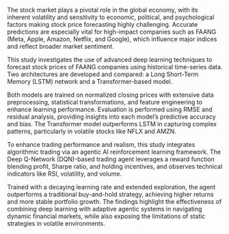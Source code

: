 The stock market plays a pivotal role in the global economy, with its inherent volatility and sensitivity to economic, political, and psychological factors making stock price forecasting highly challenging. Accurate predictions are especially vital for high-impact companies such as FAANG (Meta, Apple, Amazon, Netflix, and Google), which influence major indices and reflect broader market sentiment.

This study investigates the use of advanced deep learning techniques to forecast stock prices of FAANG companies using historical time-series data. Two architectures are developed and compared: a Long Short-Term Memory (LSTM) network and a Transformer-based model.

Both models are trained on normalized closing prices with extensive data preprocessing, statistical transformations, and feature engineering to enhance learning performance. Evaluation is performed using RMSE and residual analysis, providing insights into each model’s predictive accuracy and bias. The Transformer model outperforms LSTM in capturing complex patterns, particularly in volatile stocks like NFLX and AMZN.

To enhance trading performance and realism, this study integrates algorithmic trading via an agentic AI reinforcement learning framework. The Deep Q-Network (DQN)-based trading agent leverages a reward function blending profit, Sharpe ratio, and holding incentives, and observes technical indicators like RSI, volatility, and volume.

Trained with a decaying learning rate and extended exploration, the agent outperforms a traditional buy-and-hold strategy, achieving higher returns and more stable portfolio growth. The findings highlight the effectiveness of combining deep learning with adaptive agentic systems in navigating dynamic financial markets, while also exposing the limitations of static strategies in volatile environments.




